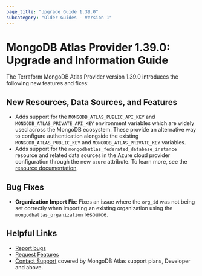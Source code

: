 ```yaml
---
page_title: "Upgrade Guide 1.39.0"
subcategory: "Older Guides - Version 1"
---
```


# MongoDB Atlas Provider 1.39.0: Upgrade and Information Guide

The Terraform MongoDB Atlas Provider version 1.39.0 introduces the following new features and fixes:

## New Resources, Data Sources, and Features

- Adds support for the `MONGODB_ATLAS_PUBLIC_API_KEY` and `MONGODB_ATLAS_PRIVATE_API_KEY` environment variables which are widely used across the MongoDB ecosystem. These provide an alternative way to configure authentication alongside the existing `MONGODB_ATLAS_PUBLIC_KEY` and `MONGODB_ATLAS_PRIVATE_KEY` variables.
- Adds support for the `mongodbatlas_federated_database_instance` resource and related data sources in the Azure cloud provider configuration through the new `azure` attribute. To learn more, see the [resource documentation](https://registry.terraform.io/providers/mongodb/mongodbatlas/latest/docs/resources/federated_database_instance).

## Bug Fixes

- **Organization Import Fix**: Fixes an issue where the `org_id` was not being set correctly when importing an existing organization using the `mongodbatlas_organization` resource.

## Helpful Links

* [Report bugs](https://github.com/mongodb/terraform-provider-mongodbatlas/issues)
* [Request Features](https://feedback.mongodb.com/forums/924145-atlas?category_id=370723)
* [Contact Support](https://docs.atlas.mongodb.com/support/) covered by MongoDB Atlas support plans, Developer and above.
